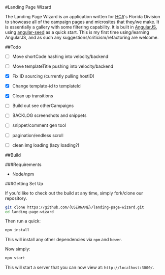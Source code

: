 #Landing Page Wizard

The Landing Page Wizard is an application written for [HCA](http://hcahealthcare.com)'s Florida Division to showcase all of the campaign pages and microsites that they/we make. It is essentially a gallery with some filtering capability. It is built in [AngularJS](http://angularjs.org/), using [angular-seed](https://github.com/angular/angular-seed) as a quick start. This is my first time using/learning AngularJS, and as such any suggestions/criticism/refactoring are welcome.

##Todo
- [ ] Move shortCode hashing into velocity/backend
- [ ] Move templateTitle pushing into velocity/backend
- [x] Fix ID sourcing (currently pulling hostID)
- [x] Change template-id to templateId
- [x] Clean up transitions
- [ ] Build out see otherCampaigns
- [ ] BACKLOG screenshots and snippets
- [ ] snippet/comment gen tool
- [ ] pagination/endless scroll
- [ ] clean img loading (lazy loading?)


##Build

###Requirements
* Node/npm

###Getting Set Up

If you'd like to check out the build at any time, simply fork/clone our repository.


```bash
git clone https://github.com/{USERNAME}/landing-page-wizard.git
cd landing-page-wizard
```
Then run a quick:
```bash
npm install
```
This will install any other dependencies via `npm` and `bower`.

Now simply:
```bash
npm start
```

This will start a server that you can now view at: `http://localhost:3000/`.
